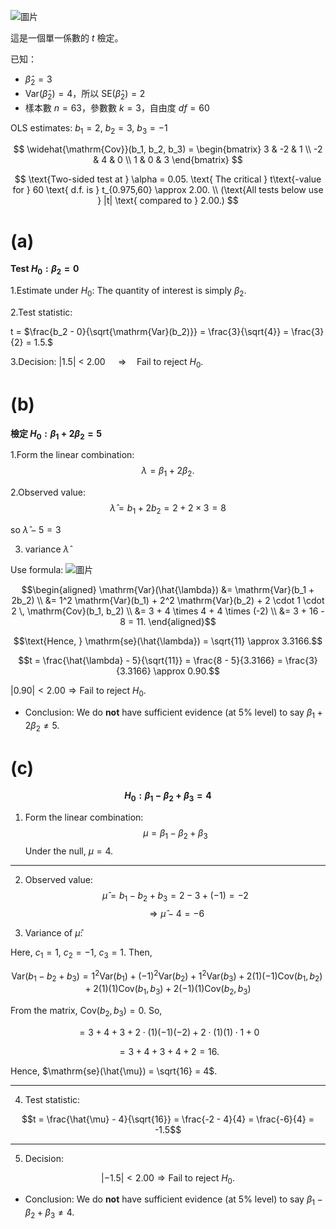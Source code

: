 

![圖片](https://github.com/user-attachments/assets/c1204ad9-cece-48d3-ba2b-bea01044afbb)

這是一個單一係數的 $t$ 檢定。

已知：
- $\hat{\beta}_2 = 3$
- $\text{Var}(\hat{\beta}_2) = 4$，所以 $\text{SE}(\hat{\beta}_2) = 2$
- 樣本數 $n = 63$，參數數 $k = 3$，自由度 $df = 60$

OLS estimates: $b_1=2$, $b_2=3$, $b_3=-1$

$$
\widehat{\mathrm{Cov}}(b_1, b_2, b_3) =
\begin{bmatrix}
3 & -2 & 1 \\
-2 & 4 & 0 \\
1 & 0 & 3
\end{bmatrix}
$$

$$
\text{Two-sided test at } \alpha = 0.05.
\text{ The critical } t\text{-value for } 60 \text{ d.f. is } t_{0.975,60} \approx 2.00. \\
(\text{All tests below use } |t| \text{ compared to } 2.00.)
$$

# (a)
**Test $H_0: \beta_2 = 0$**

1.Estimate under $H_0$: The quantity of interest is simply $\beta_2​$.

2.Test statistic:

t = $\frac{b_2 - 0}{\sqrt{\mathrm{Var}(b_2)}}
  = \frac{3}{\sqrt{4}}
  = \frac{3}{2}
  = 1.5.$

3.Decision:
$|1.5|$ < 2.00 
$\quad \Longrightarrow \quad 
\text{Fail to reject } H_0.$

# (b)
**檢定 $H_0: \beta_1 + 2\beta_2 = 5$**

1.Form the linear combination:\
$$\lambda = \beta_1 + 2\beta_2.$$

2.Observed value:\
$$\hat{\lambda} = b_1 + 2b_2 = 2 + 2 \times 3 = 8$$

so $\hat{\lambda}-5=3$

3. variance $\hat{\lambda}$

Use  formula:
![圖片](https://github.com/user-attachments/assets/a878ef26-67e8-4e77-bc2a-54c748287abc)

$$\begin{aligned}
\mathrm{Var}(\hat{\lambda}) &= \mathrm{Var}(b_1 + 2b_2) \\
&= 1^2 \mathrm{Var}(b_1) + 2^2 \mathrm{Var}(b_2) + 2 \cdot 1 \cdot 2 \, \mathrm{Cov}(b_1, b_2) \\
&= 3 + 4 \times 4 + 4 \times (-2) \\
&= 3 + 16 - 8 = 11.
\end{aligned}$$

$$\text{Hence, } \mathrm{se}(\hat{\lambda}) = \sqrt{11} \approx 3.3166.$$

$$t = \frac{\hat{\lambda} - 5}{\sqrt{11}} = \frac{8 - 5}{3.3166} = \frac{3}{3.3166} \approx 0.90.$$


$|0.90| < 2.00 \Rightarrow \text{Fail to reject } H_0.$

- Conclusion: We do **not** have sufficient evidence (at 5% level) to say $\beta_1 + 2\beta_2 \ne 5$.

# (c)
**$$H_0: \beta_1 - \beta_2 + \beta_3 = 4$$**

1. Form the linear combination:
$$\mu = \beta_1 - \beta_2 + \beta_3$$
Under the null, $\mu = 4$.
---
2. Observed value:
$$\hat{\mu} = b_1 - b_2 + b_3 = 2 - 3 + (-1) = -2$$
$$\Rightarrow \hat{\mu} - 4 = -6$$

3. Variance of $\hat{\mu}$:

Here, $c_1 = 1$, $c_2 = -1$, $c_3 = 1$. Then,

$$
\mathrm{Var}(b_1 - b_2 + b_3) = 1^2 \mathrm{Var}(b_1) + (-1)^2 \mathrm{Var}(b_2) + 1^2 \mathrm{Var}(b_3)+ 2(1)(-1)\mathrm{Cov}(b_1, b_2) + 2(1)(1)\mathrm{Cov}(b_1, b_3) + 2(-1)(1)\mathrm{Cov}(b_2, b_3)
$$

From the matrix, $\mathrm{Cov}(b_2, b_3) = 0$. So,

$$= 3 + 4 + 3 + 2 \cdot (1)(-1)(-2) + 2 \cdot (1)(1) \cdot 1 + 0$$

$$= 3 + 4 + 3 + 4 + 2 = 16.$$

Hence, $\mathrm{se}(\hat{\mu}) = \sqrt{16} = 4$.

---

4. Test statistic:

$$t = \frac{\hat{\mu} - 4}{\sqrt{16}} = \frac{-2 - 4}{4} = \frac{-6}{4} = -1.5$$

---

5. Decision:

$$|-1.5| < 2.00 \Rightarrow \text{Fail to reject } H_0.$$

- Conclusion: We do **not** have sufficient evidence (at 5% level) to say $\beta_1 - \beta_2 + \beta_3 \ne 4$.
